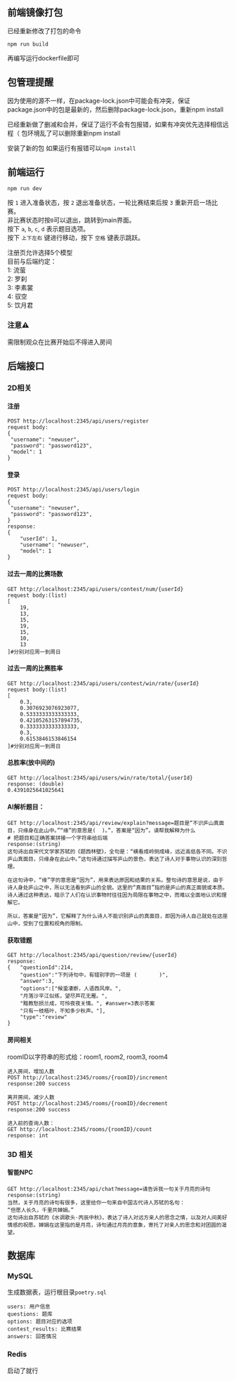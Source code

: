 ## 前端镜像打包

已经重新修改了打包的命令

```
npm run build
```
再编写运行dockerfile即可

## 包管理提醒
因为使用的源不一样，在package-lock.json中可能会有冲突，保证package.json中的包是最新的，然后删除package-lock.json，重新npm install

已经重新做了删减和合并，保证了运行不会有包报错，如果有冲突优先选择相信远程（
包环境乱了可以删除重新npm install

安装了新的包 如果运行有报错可以`npm install`

## 前端运行
`npm run dev`

按 `1` 进入准备状态，按 `2` 退出准备状态，一轮比赛结束后按 `3` 重新开启一场比赛。  
非比赛状态时按`0`可以退出，跳转到main界面。  
按下 `a`, `b`, `c`, `d` 表示题目选项。  
按下 `上下左右` 键进行移动，按下 `空格` 键表示跳跃。    

注册页允许选择5个模型  
目前与后端约定：  
1: 流萤  
2: 罗刹  
3: 李素裳  
4: 驭空  
5: 饮月君  

### 注意⚠️
需限制观众在比赛开始后不得进入房间

## 后端接口

### 2D相关

#### 注册

```
POST http://localhost:2345/api/users/register
request body:
{
 "username": "newuser",
 "password": "password123",
 "model": 1
}
```

#### 登录

```
POST http://localhost:2345/api/users/login
request body:
{
 "username": "newuser",
 "password": "password123",
}
response:
{
    "userId": 1,
    "username": "newuser",
    "model": 1
}
```

#### 过去一周的比赛场数

```
GET http://localhost:2345/api/users/contest/num/{userId}
request body:(list)
[
    19, 
    13,
    15,
    19,
    15,
    10,
    13
]#分别对应周一到周日
```

#### 过去一周的比赛胜率

```
GET http://localhost:2345/api/users/contest/win/rate/{userId}
request body:(list)
[
    0.3,
    0.3076923076923077,
    0.5333333333333333,
    0.42105263157894735,
    0.3333333333333333,
    0.3,
    0.6153846153846154
]#分别对应周一到周日
```

#### 总胜率(放中间的)

```
GET http://localhost:2345/api/users/win/rate/total/{userId}
response: (double)
0.4391025641025641
```

#### AI解析题目：

```
GET http://localhost:2345/api/review/explain?message=题目是“不识庐山真面目，只缘身在此山中。”“缘”的意思是(  )。”，答案是“因为”。请帮我解释为什么
# 把题目和正确答案拼接一个字符串给后端
response:(string)
这句诗出自宋代文学家苏轼的《题西林壁》，全句是：“横看成岭侧成峰，远近高低各不同。不识庐山真面目，只缘身在此山中。”这句诗通过描写庐山的景色，表达了诗人对于事物认识的深刻哲理。

在这句诗中，“缘”字的意思是“因为”，用来表达原因和结果的关系。整句诗的意思是说，由于诗人身处庐山之中，所以无法看到庐山的全貌。这里的“真面目”指的是庐山的真正面貌或本质。诗人通过这种表达，暗示了人们在认识事物时往往因为局限在事物之中，而难以全面地认识和理解它。

所以，答案是“因为”，它解释了为什么诗人不能识别庐山的真面目，即因为诗人自己就处在这座山中，受到了位置和视角的限制。
```

#### 获取错题

```
GET http://localhost:2345/api/question/review/{userId}
response:
{	"questionId":214,
	"question":"下列诗句中，有错别字的一项是 (       )",
	"answer":3,
	"options":["候蛩凄断，人语西风岸。",
	"月落沙平江似练，望尽芦花无雁。",
	"黯教愁损兰成，可怜夜夜关情。", #answer=3表示答案
	"只有一枝梧叶，不知多少秋声。"],
	"type":"review"
}
```

#### 房间相关

roomID以字符串的形式给：room1, room2, room3, room4

```
进入房间，增加人数
POST http://localhost:2345/rooms/{roomID}/increment
response:200 success

离开房间，减少人数
POST http://localhost:2345/rooms/{roomID}/decrement
response:200 success

进入前的查询人数：
GET http://localhost:2345/rooms/{roomID}/count
response: int
```



### 3D 相关

#### 智能NPC

```
GET http://localhost:2345/api/chat?message=请告诉我一句关于月亮的诗句
response:(string)
当然，关于月亮的诗句有很多，这里给你一句来自中国古代诗人苏轼的名句：
“但愿人长久，千里共婵娟。”
这句诗出自苏轼的《水调歌头·丙辰中秋》，表达了诗人对远方亲人的思念之情，以及对人间美好情感的祝愿。婵娟在这里指的是月亮，诗句通过月亮的意象，寄托了对亲人的思念和对团圆的渴望。
```

## 数据库

### MySQL

生成数据表，运行根目录`poetry.sql`

 ```
 users: 用户信息
 questions: 题库
 options: 题目对应的选项
 contest_results: 比赛结果
 answers: 回答情况
 ```

### Redis

启动了就行
